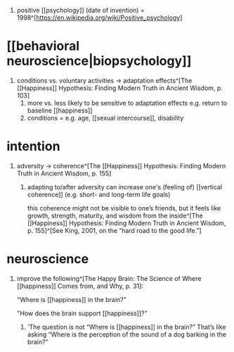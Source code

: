 1. positive [[psychology]] (date of invention) = 1998^[https://en.wikipedia.org/wiki/Positive_psychology]

# [[behavioral neuroscience|biopsychology]]
1. conditions vs. voluntary activities → adaptation effects^[The [[Happiness]] Hypothesis: Finding Modern Truth in Ancient Wisdom, p. 103]
	1. more vs. less likely to be sensitive to adaptation effects e.g. return to baseline [[happiness]]
	2. conditions = e.g. age, [[sexual intercourse]], disability

# intention
1. adversity → coherence^[The [[Happiness]] Hypothesis: Finding Modern Truth in Ancient Wisdom, p. 155]
	1. adapting to/after adversity can increase one's (feeling of) [[vertical coherence]] (e.g. short- and long-term life goals)
		
		this coherence might not be visible to one’s friends, but it feels like growth, strength, maturity, and wisdom from the inside^[The [[Happiness]] Hypothesis: Finding Modern Truth in Ancient Wisdom, p. 155]^[See King, 2001, on the “hard road to the good life.”]
		
# neuroscience
1. improve the following^[The Happy Brain: The Science of Where [[happiness]] Comes from, and Why, p. 31]:

  	"Where is [[happiness]] in the brain?"
	
	"How does the brain support [[happiness]]?"
	
	1. ‘The question is not “Where is [[happiness]] in the brain?” That’s like asking “Where is the perception of the sound of a dog barking in the brain?”